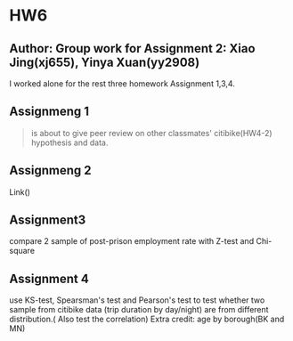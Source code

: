 # HW6 
## Author: Group work for Assignment 2: Xiao Jing(xj655), Yinya Xuan(yy2908)
I worked alone for the rest three homework  Assignment 1,3,4.

## Assignmeng 1 
> is about to give peer review on other classmates' citibike(HW4-2) hypothesis and data.
## Assignmeng 2
Link()
## Assignment3
compare 2 sample of post-prison employment rate with Z-test and Chi-square

## Assignment 4
use KS-test, Spearsman's test and Pearson's test to test whether two sample from citibike data (trip duration by day/night) are from different distribution.( Also test the correlation)
Extra credit: age by borough(BK and MN)
